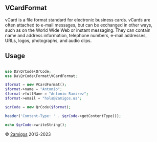 VCardFormat
-----------

vCard is a file format standard for electronic business cards. vCards are often attached to e-mail messages, but can be
exchanged in other ways, such as on the World Wide Web or instant messaging. They can contain name and address 
information, telephone numbers, e-mail addresses, URLs, logos, photographs, and audio clips.

Usage
-----

```php 

use Da\QrCode\QrCode;
use Da\QrCode\Format\VCardFormat; 

$format = new VCardFormat();
$format->name = "Antonio";
$format->fullName = "Antonio Ramirez";
$format->email = "hola@2amigos.us";

$qrCode = new QrCode($format);

header('Content-Type: ' . $qrCode->getContentType());

echo $qrCode->writeString();

```

© [2amigos](https://2am.tech/) 2013-2023
